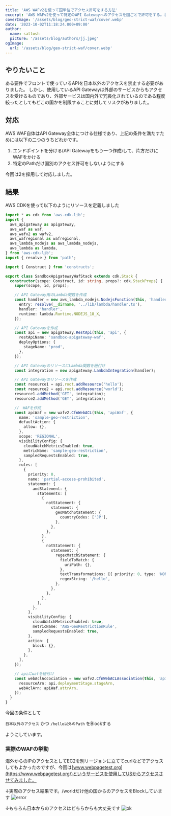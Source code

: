 ```yaml
---
title: 'AWS WAFv2を使って国単位でアクセス許可をする方法'
excerpt: 'AWS WAFv2を使って特定のAPI Gatewayへのアクセスを国ごとで許可をする。まあ、特定のPathだけはどこからもアクセスできるようにする方法をAWS CDKで記載。'
coverImage: '/assets/blog/geo-strict-waf/cover.webp'
date: '2023-10-02T11:18:24.000+09:00'
author:
  name: sattosh
  picture: '/assets/blog/authors/jj.jpeg'
ogImage:
  url: '/assets/blog/geo-strict-waf/cover.webp'
---
```



## やりたいこと

ある要件でフロントで使っているAPIを日本以外のアクセスを禁止する必要がありました。
しかし、使用しているAPI Gatewayは外部のサービスからもアクセスを受けるものであり、外部サービスは国内外で冗長化されているのである程度絞ったとしてもどこの国かを制限することに対してリスクがありました。


## 対応

AWS WAF自体はAPI Gateway全体につける仕様であり、上記の条件を満たすためには以下の二つのうちどれかです。

1. エンドポイントを分ける(API Gatewayをもう一つ作成)して、片方だけにWAFをかける
2. 特定のPathだけ国別のアクセス許可をしないようにする

今回は2を採用して対応しました。


## 結果

AWS CDKを使って以下のようにリソースを定義しました

```typescript
import * as cdk from 'aws-cdk-lib';
import {
  aws_apigateway as apigateway,
  aws_waf as waf,
  aws_wafv2 as wafv2,
  aws_wafregional as wafregional,
  aws_lambda_nodejs as aws_lambda_nodejs,
  aws_lambda as lambda,
} from 'aws-cdk-lib';
import { resolve } from 'path';

import { Construct } from 'constructs';

export class SandboxApigatewayWafStack extends cdk.Stack {
  constructor(scope: Construct, id: string, props?: cdk.StackProps) {
    super(scope, id, props);

    // API Gateway用のLambda関数を作成
    const handler = new aws_lambda_nodejs.NodejsFunction(this, 'handler', {
      entry: resolve(__dirname, '../lib/lambda/handler.ts'),
      handler: 'handler',
      runtime: lambda.Runtime.NODEJS_18_X,
    });

    // API Gatewayを作成
    const api = new apigateway.RestApi(this, 'api', {
      restApiName: 'sandbox-apigateway-waf',
      deployOptions: {
        stageName: 'prod',
      },
    });

    // API GatewayのリソースにLambda関数を紐付け
    const integration = new apigateway.LambdaIntegration(handler);

    // API Gatewayのリソースを作成
    const resource1 = api.root.addResource('hello');
    const resource2 = api.root.addResource('world');
    resource1.addMethod('GET', integration);
    resource2.addMethod('GET', integration);

    //　WAFを作成
    const apiWaf = new wafv2.CfnWebACL(this, 'apiWaf', {
      name: 'sample-geo-restriction',
      defaultAction: {
        allow: {},
      },
      scope: 'REGIONAL',
      visibilityConfig: {
        cloudWatchMetricsEnabled: true,
        metricName: 'sample-geo-restriction',
        sampledRequestsEnabled: true,
      },
      rules: [
        {
          priority: 0,
          name: 'partial-access-prohibited',
          statement: {
            andStatement: {
              statements: [
                {
                  notStatement: {
                    statement: {
                      geoMatchStatement: {
                        countryCodes: ['JP'],
                      },
                    },
                  },
                },
                {
                  notStatement: {
                    statement: {
                      regexMatchStatement: {
                        fieldToMatch: {
                          uriPath: {},
                        },
                        textTransformations: [{ priority: 0, type: 'NONE' }],
                        regexString: '/hello',
                      },
                    },
                  },
                },
              ],
            },
          },
          visibilityConfig: {
            cloudWatchMetricsEnabled: true,
            metricName: 'AWS-GeoRestrictionRule',
            sampledRequestsEnabled: true,
          },
          action: {
            block: {},
          },
        },
      ],
    });

    // apiにwafを紐付け
    const webAclAccociation = new wafv2.CfnWebACLAssociation(this, 'apiWafAssociation', {
      resourceArn: api.deploymentStage.stageArn,
      webAclArn: apiWaf.attrArn,
    });
  }
}
```

今回の条件として

`日本以外のアクセス` かつ `/hello以外のPath` をBlockする

ようにしています。


### 実際のWAFの挙動

海外からのIPのアクセスとしてEC2を別リージョンに立ててcurlなどでアクセスしてもよかったのですが、今回は[www.webpagetest.org](https://www.webpagetest.org/)というサービスを使用してUSからアクセスさせてみました。

↓実際のアクセス結果です。/worldだけ他の国からのアクセスをBlockしています
![error](/assets/blog/geo-strict-waf/result.webp)


↓もちろん日本からのアクセスはどちらからも大丈夫です
![ok](/assets/blog/geo-strict-waf/web_result.webp)

